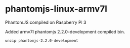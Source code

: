 # phantomjs-linux-armv7l
PhantomJS compiled on Raspberry PI 3

Added armv7l phantomjs 2.2.0-development compiled bin.

<code>unzip phantomjs-2.2.0-development </code>
